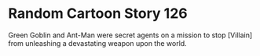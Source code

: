 # Random Cartoon Story 126

Green Goblin and Ant-Man were secret agents on a mission to stop [Villain] from unleashing a devastating weapon upon the world.